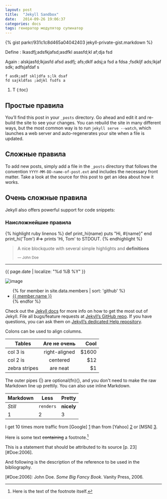 ```yaml
---
layout: post
title:  "Jekyll Sandbox"
date:   2014-09-26 19:06:37
categories: docs
tags: генератор модулятор супинатор
---
```

{% gist parkr/931c1c8d465a04042403 jekyll-private-gist.markdown %}

Define
: lkasdfj;adsfkjafsd;asdfkl  asasfd;kl af;dja fsd

Again
: alskjasfd;lkjasfd afsd asdfj; afs;dklf adsj;a fsd a fdsa ;fsdkljf ads;lkjaf  sdk; adfsjafdaf s

    f asdk;adf skljdfa s;lk dsaf
    fd sajkldfas ;adjkl fsdfs a

1. T
{:toc}

## Простые правила

You’ll find this post in your `_posts` directory. Go ahead and edit it and re-build the site to see your changes. You can rebuild the site in many different ways, but the most common way is to run `jekyll serve --watch`, which launches a web server and auto-regenerates your site when a file is updated.

## Сложные правила

To add new posts, simply add a file in the `_posts` directory that follows the convention `YYYY-MM-DD-name-of-post.ext` and includes the necessary front matter. Take a look at the source for this post to get an idea about how it works.

## Очень сложные правила

Jekyll also offers powerful support for code snippets:

### Наисложнейшие правила

{% highlight ruby linenos %}
def print_hi(name)
  puts "Hi, #{name}"
end
print_hi('Tom')
#=> prints 'Hi, Tom' to STDOUT.
{% endhighlight %}

> A nice blockquote with several simple highlights and **definitions**
> 
> <small>— John Doe</small>

* * *

{{ page.date | localize: "%d %B %Y" }}

![image](http://placehold.it/350x150)

<ul>
{% for member in site.data.members | sort: 'github' %}
  <li>
    <a href="https://github.com/{{ member.github }}">
      {{ member.name }}
    </a>
  </li>
{% endfor %}
</ul>

Check out the [Jekyll docs][jekyll] for more info on how to get the most out of Jekyll. File all bugs/feature requests at [Jekyll’s GitHub repo][jekyll-gh]. If you have questions, you can ask them on [Jekyll’s dedicated Help repository][jekyll-help].

Colons can be used to align columns.

| Tables        | Are     не очень      | Cool  |
| ------------- |:-------------:| -----:|
| col 3 is      | right-aligned | $1600 |
| col 2 is      | centered      |   $12 |
| zebra stripes | are neat      |    $1 |

The outer pipes (\|) are optional(fn){}, and you don't need to make the raw Markdown line up prettily. You can also use inline Markdown.

Markdown | Less | Pretty
--- | --- | ---
_Still_ | `renders` | **nicely**
1 | 2 | 3

I get 10 times more traffic from [Google] [1] than from
[Yahoo] [2] or [MSN] [3].


Here is some text ~~containing~~ a footnote.[^somesamplefootnote]

[^somesamplefootnote]: Here is the text of the footnote itself.

This is a statement that should be attributed to
its source [p. 23][#Doe:2006].

And following is the description of the reference to be
used in the bibliography.

[#Doe:2006]: John Doe. *Some Big Fancy Book*.  Vanity Press, 2006.


  [1]: http://google.com/        "Google"
  [2]: http://search.yahoo.com/  "Yahoo Search"
  [3]: http://search.msn.com/    "MSN Search"

[jekyll]:      http://jekyllrb.com
[jekyll-gh]:   https://github.com/jekyll/jekyll
[jekyll-help]: https://github.com/jekyll/jekyll-help
